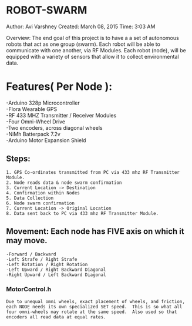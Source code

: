 # ROBOT-SWARM
Author: Avi Varshney
Created: March 08, 2015
Time: 3:03 AM

Overview:
	The end goal of this project is to have a a set of autonomous robots that act as one group (swarm).  Each robot will be able to communicate with one another, via RF Modules.  Each robot (node), will be equipped with a variety of sensors that allow it to collect environmental data.  
  
# Features( Per Node ):														
  -Arduino 328p Microcontroller													
  -Flora Wearable GPS														
  -RF 433 MHZ Transmitter / Receiver Modules											
  -Four Omni-Wheel Drive													
  -Two encoders, across diagonal wheels												
  -NiMh Batterpack 7.2v														
  -Arduino Motor Expansion Shield												
  
## Steps:															
	1. GPS Co-ordinates transmitted from PC via 433 mhz RF Transmitter Module.						
	2. Node reads data & node swarm confirmation										
	3. Current Location -> Destination											
	4. Confirmation within Nodes												
	5. Data Collection													
	6. Node swarm confirmation												
	7. Current Location -> Original Location										
	8. Data sent back to PC via 433 mhz RF Transmitter Module.								
	
## Movement:																Each node has FIVE axis on which it may move.										
	-Forward / Backward													
	-Left Strafe / Right Strafe												
	-Left Rotation / Right Rotation												
	-Left Upward / Right Backward Diagonal											
	-Right Upward / Left Backward Diagonal											

### MotorControl.h
	Due to unequal omni wheels, exact placement of wheels, and friction, each NODE needs its own specialized SET speed.  This is so what all four omni-wheels may rotate at the same speed.  Also used so that encoders all read data at equal rates.
